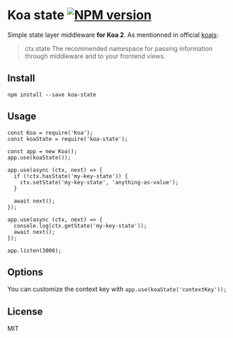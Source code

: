 ﻿Koa state [![NPM version][npm-image]][npm-url]
============================

Simple state layer middleware **for Koa 2**. As mentionned in official [koajs](http://koajs.com/):

> ctx.state
The recommended namespace for passing information through middleware and to your frontend views.

## Install

```
npm install --save koa-state
```

## Usage

```
const Koa = require('Koa');
const koaState = require('koa-state');

const app = new Koa();
app.use(koaState());

app.use(async (ctx, next) => {
  if (!ctx.hasState('my-key-state')) {
    ctx.setState('my-key-state', 'anything-as-value');
  }

  await next();
});

app.use(async (ctx, next) => {
  console.log(ctx.getState('my-key-state'));
  await next();
});

app.listen(3000);
```

## Options

You can customize the context key with ```app.use(koaState('contextKey'));```

## License

MIT



[npm-image]: https://img.shields.io/npm/v/koa-state.svg?style=flat
[npm-url]: https://npmjs.org/package/koa-state
